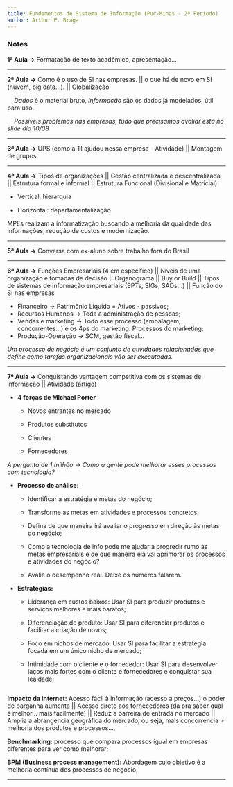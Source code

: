 ```yaml
---
title: Fundamentos de Sistema de Informação (Puc-Minas - 2º Período)
author: Arthur P. Braga
---
```


### Notes

**1ª Aula ->** Formatação de texto acadêmico, apresentação...

---

**2ª Aula ->** Como é o uso de SI nas empresas. || o que há de novo em SI (nuvem, big data...). || Globalização

    *Dados* é o material bruto, *informação* são os dados já modelados, útil para uso.

    *Possíveis problemas nas empresas, tudo que precisamos avaliar está no slide dia 10/08*

---

**3ª Aula ->** UPS (como a TI ajudou nessa empresa - Atividade) || Montagem de grupos

---

**4ª Aula ->** Tipos de organizações || Gestão centralizada e descentralizada || Estrutura formal e informal || Estrutura Funcional (Divisional e Matricial)

- Vertical: hierarquia

- Horizontal: departamentalização

MPEs realizam a informatização buscando a melhoria da qualidade das informações, redução de custos e modernização.

---

**5ª Aula ->** Conversa com ex-aluno sobre trabalho fora do Brasil

---

**6ª Aula ->** Funções Empresariais (4 em específico) || Níveis de uma organização e tomadas de decisão || Organograma || Buy or Build || Tipos de sistemas de informação empresariais (SPTs, SIGs, SADs...) || Função do SI nas empresas

- Financeiro → Patrimônio Líquido = Ativos - passivos;
- Recursos Humanos → Toda a administração de pessoas;
- Vendas e marketing → Todo esse processo (embalagem, concorrentes...) e os 4ps do marketing. Processos do marketing;
- Produção-Operação → SCM, gestão fiscal...

*Um processo de negócio é um conjunto de atividades relacionadas que define como tarefas organizacionais vão ser executadas.*

---

**7ª Aula ->** Conquistando vantagem competitiva com os sistemas de informação || Atividade (artigo)

- **4 forças de Michael Porter**
  
  - Novos entrantes no mercado
  
  - Produtos substitutos
  
  - Clientes
  
  - Fornecedores

*A pergunta de 1 milhão -> Como a gente pode melhorar esses processos com tecnologia?*

- **Processo de análise:**
  
  - Identificar a estratégia e metas do negócio;
  
  - Transforme as metas em atividades e processos concretos;
  
  - Defina de que maneira irá avaliar o progresso em direção às metas do negócio;
  
  - Como a tecnologia de info pode me ajudar a progredir rumo às metas empresariais e de que maneira ela vai aprimorar os processos e atividades do negócio?
  
  - Avalie o desempenho real. Deixe os números falarem.

- **Estratégias:**
  
  - Liderança em custos baixos: Usar SI para produzir produtos e serviços melhores e mais baratos; 
  
  - Diferenciação de produto: Usar SI para diferenciar produtos e facilitar a criação de novos;
  
  - Foco em nichos de mercado: Usar SI para facilitar a estratégia focada em um único nicho de mercado;
  
  - Intimidade com o cliente e o fornecedor: Usar SI para desenvolver laços mais fortes com o cliente e fornecedores e conquistar sua lealdade;

<img title="" src="file:///home/arthurbraga/Documentos/Programming_Study/imgs/Cadeia_Valor.png" alt="">

**Impacto da internet:** Acesso fácil à informação (acesso a preços...) o poder de barganha aumenta || Acesso direto aos fornecedores (da pra saber qual é melhor... mais facilmente) || Reduz a barreira de entrada no mercado || Amplia a abrangencia geográfica do mercado, ou seja, mais concorrencia > melhoria dos produtos e processos.... 

**Benchmarking:** processo que compara processos igual em empresas diferentes para ver como melhorar;

**BPM (Business process management):** Abordagem cujo objetivo é a melhoria contínua dos processos de negócio;

---
